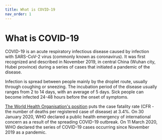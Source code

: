 ```yaml
---
title: What is COVID-19
nav_order: 1
---
```


What is COVID-19
================

COVID-19 is an acute respiratory infectious disease caused by infection with SARS-CoV-2 virus (commonly known as coronavirus). It was first recognized and described in November 2019, in central China (Wuhan city, Hubei province) during a series of cases that initiated a pandemic of the disease.

Infection is spread between people mainly by the droplet route, usually through coughing or sneezing. The incubation period of the disease usually ranges from 2 to 14 days, with an average of 5 days. Sick people can become infected 24-48 hours before the onset of symptoms.

[The World Health Organisation's position](https://www.who.int/) puts the case fatality rate (CFR - the number of deaths per registered case of disease) at 3.4%. On 30 January 2020, WHO declared a public health emergency of international concern as a result of the spreading COVID-19 outbreak. On 11 March 2020, WHO declared the series of COVID-19 cases occurring since November 2019 as a pandemic.
